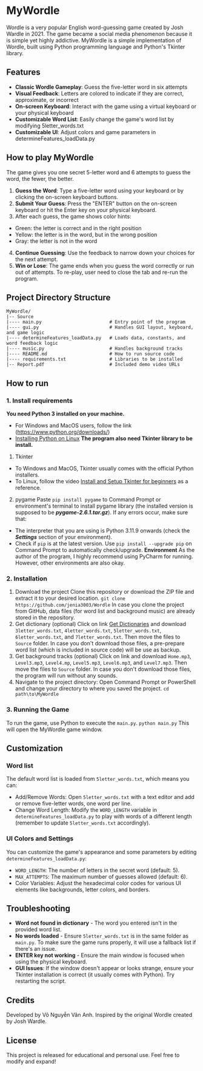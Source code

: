 # MyWordle
Wordle is a very popular English word-guessing game created by Josh Wardle in 2021. The game became a social media phenomenon because it is simple yet highly addictive.
MyWordle is a simple implementation of Wordle, built using Python programming language and Python's Tkinter library.

## Features
- **Classic Wordle Gameplay**: Guess the five-letter word in six attempts
- **Visual Feedback**: Letters are colored to indicate if they are correct, approximate, or incorrect
- **On-screen Keyboard**: Interact with the game using a virtual keyboard or your physical keyboard
- **Customizable Word List**: Easily change the game's word list by modifying 5letter_words.txt
- **Customizable UI**: Adjust colors and game parameters in determineFeatures_loadData.py

## How to play MyWordle
The game gives you one secret 5-letter word and 6 attempts to guess the word, the fewer, the better.
1. **Guess the Word**: Type a five-letter word using your keyboard or by clicking the on-screen keyboard buttons.
2. **Submit Your Guess**: Press the "ENTER" button on the on-screen keyboard or hit the Enter key on your physical keyboard.
3. After each guess, the game shows color hints:
- Green: the letter is correct and in the right position
- Yellow: the letter is in the word, but in the wrong position
- Gray: the letter is not in the word
4. **Continue Guessing**: Use the feedback to narrow down your choices for the next attempt.
5. **Win or Lose**: The game ends when you guess the word correctly or run out of attempts.
To re-play, user need to close the tab and re-run the program.

## Project Directory Structure
```
MyWordle/
|-- Source
|---- main.py                         # Entry point of the program
|---- gui.py                          # Handles GUI layout, keyboard, and game logic
|---- determineFeatures_loadData.py   # Loads data, constants, and word feedback logic
|---- music.py                        # Handles background tracks
|---- README.md                       # How to run source code
|---- requirements.txt                # Libraries to be installed
|-- Report.pdf                        # Included demo video URLs
```

## How to run
### 1. Install requirements
**You need Python 3 installed on your machine.**
- For Windows and MacOS users, follow the link (https://www.python.org/downloads/)
- [Installing Python on Linux](https://www.youtube.com/watch?v=4vb7KBCuHbA)
**The program also need Tkinter library to be install.**
1. Tkinter
- To Windows and MacOS, Tkinter usually comes with the official Python installers.
- To Linux, follow the video [Install and Setup Tkinter for beginners](https://www.youtube.com/watch?v=5XdGmhryZBk) as a reference.
2. pygame
Paste `pip install pygame` to Command Prompt or environment's terminal to install pygame library (the installed version is supposed to be ***pygame-2.6.1.tar.gz***). If any errors occur, make sure that:
- The interpreter that you are using is Python 3.11.9 onwards (check the ***Settings*** section of your environment).
- Check if `pip` is at the latest version. Use `pip install --upgrade pip` on Command Prompt to automatically check/upgrade.
**Environment**
As the author of the program, I highly recommend using PyCharm for running. However, other environments are also okay.
### 2. Installation
1. Download the project
Clone this repository or download the ZIP file and extract it to your desired location.
`git clone https://github.com/jenia3003/Wordle`
In case you clone the project from GitHub, data files (for word list and background music) are already stored in the repository.
2. Get dictionary (optional)
Click on link [Get Dictionaries](https://drive.google.com/drive/folders/1eWKkcYSyP5aMB6O2QrD_n11SmiLxbhdO?usp=sharing) and download `3letter_words.txt`, `4letter_words.txt`, `5letter_words.txt`, `6letter_words.txt`, and `7letter_words.txt`. Then move the files to `Source` folder.
In case you don't download those files, a pre-prepare word list (which is included in source code) will be use as backup.
3. Get background tracks (optional)
Click on link []() and download `Home.mp3`, `Level3.mp3`, `Level4.mp`, `Level5.mp3`, `Level6.mp3`, and `Level7.mp3`. Then move the files to `Source` folder.
In case you don't download those files, the program will run without any sounds.
4. Navigate to the project directory:
Open Command Prompt or PowerShell and change your directory to where you saved the project.
`cd path\to\MyWordle`
### 3. Running the Game
To run the game, use Python to execute the `main.py`.
`python main.py`
This will open the MyWordle game window.

## Customization
### Word list
The default word list is loaded from `5letter_words.txt`, which means you can:
- Add/Remove Words: Open `5letter_words.txt` with a text editor and add or remove five-letter words, one word per line.
- Change Word Length: Modify the `WORD_LENGTH` variable in `determineFeatures_loadData.py` to play with words of a different length (remember to update `5letter_words.txt` accordingly).
### UI Colors and Settings
You can customize the game's appearance and some parameters by editing `determineFeatures_loadData.py`:
- `WORD_LENGTH`: The number of letters in the secret word (default: 5).
- `MAX_ATTEMPTS`: The maximum number of guesses allowed (default: 6).
- Color Variables: Adjust the hexadecimal color codes for various UI elements like backgrounds, letter colors, and borders.

## Troubleshooting
- **Word not found in dictionary** - The word you entered isn't in the provided word list.
- **No words loaded** - Ensure `5letter_words.txt` is in the same folder as `main.py`. To make sure the game runs properly, it will use a fallback list if there's an issue.
- **ENTER key not working** - Ensure the main window is focused when using the physical keyboard.
- **GUI Issues**: If the window doesn't appear or looks strange, ensure your Tkinter installation is correct (it usually comes with Python). Try restarting the script.

## Credits
Developed by Võ Nguyễn Vân Anh.
Inspired by the original Wordle created by Josh Wardle.

## License
This project is released for educational and personal use.
Feel free to modify and expand!
